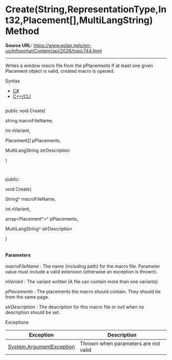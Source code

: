 # Create(String,RepresentationType,Int32,Placement[],MultiLangString) Method

**Source URL:** https://www.eplan.help/en-us/Infoportal/Content/api/2026/topic744.html

---

Writes a window macro file from the pPlacements If at least one given Placement object is valid, created macro is opened.

Syntax

- [C#](#i-syntax-CS)
- [C++/CLI](#i-syntax-CPP2005)

```
```
public void Create( 

   string macroFileName,

   int nVariant,

   Placement[] pPlacements,

   MultiLangString strDescription

)
```
```

```
```
public:

void Create( 

   String^ macroFileName,

   int nVariant,

   array<Placement^>^ pPlacements,

   MultiLangString^ strDescription

)
```
```

#### Parameters

*macroFileName*
:   The name (including path) for the macro file. Parameter value must include a valid extension (otherwise an exception is thrown).

*nVariant*
:   The variant written (A file can contain more than one variants)

*pPlacements*
:   The placements the macro should contain. They should be from the same page.

*strDescription*
:   The description for this macro file or null when no description should be set.

Exceptions

| Exception | Description |
| --- | --- |
| [System.ArgumentException](#) | Thrown when parameters are not valid |
